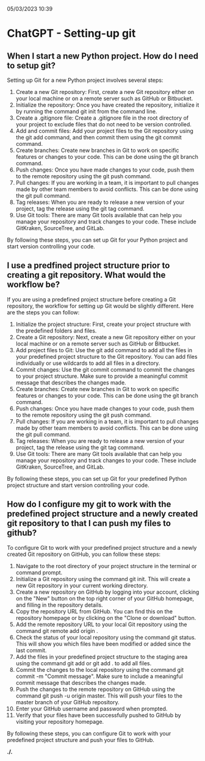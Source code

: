 05/03/2023 10:39

# ChatGPT - Setting-up git

## When I start a new Python project. How do I need to setup git?

Setting up Git for a new Python project involves several steps:

1. Create a new Git repository: First, create a new Git repository either on your local machine or on a remote server such as GitHub or Bitbucket.
2. Initialize the repository: Once you have created the repository, initialize it by running the command git init from the command line.
3. Create a .gitignore file: Create a .gitignore file in the root directory of your project to exclude files that do not need to be version controlled.
4. Add and commit files: Add your project files to the Git repository using the git add command, and then commit them using the git commit command.
5. Create branches: Create new branches in Git to work on specific features or changes to your code. This can be done using the git branch command.
6. Push changes: Once you have made changes to your code, push them to the remote repository using the git push command.
7. Pull changes: If you are working in a team, it is important to pull changes made by other team members to avoid conflicts. This can be done using the git pull command.
8. Tag releases: When you are ready to release a new version of your project, tag the release using the git tag command.
9. Use Git tools: There are many Git tools available that can help you manage your repository and track changes to your code. These include GitKraken, SourceTree, and GitLab.

By following these steps, you can set up Git for your Python project and start version controlling your code.

## I use a predfined project structure prior to creating a git repository. What would the workflow be?

If you are using a predefined project structure before creating a Git repository, the workflow for setting up Git would be slightly different. Here are the steps you can follow:

1. Initialize the project structure: First, create your project structure with the predefined folders and files.
2. Create a Git repository: Next, create a new Git repository either on your local machine or on a remote server such as GitHub or Bitbucket.
3. Add project files to Git: Use the git add command to add all the files in your predefined project structure to the Git repository. You can add files individually or use wildcards to add all files in a directory.
4. Commit changes: Use the git commit command to commit the changes to your project structure. Make sure to provide a meaningful commit message that describes the changes made.
5. Create branches: Create new branches in Git to work on specific features or changes to your code. This can be done using the git branch command.
6. Push changes: Once you have made changes to your code, push them to the remote repository using the git push command.
7. Pull changes: If you are working in a team, it is important to pull changes made by other team members to avoid conflicts. This can be done using the git pull command.
8. Tag releases: When you are ready to release a new version of your project, tag the release using the git tag command.
9. Use Git tools: There are many Git tools available that can help you manage your repository and track changes to your code. These include GitKraken, SourceTree, and GitLab.

By following these steps, you can set up Git for your predefined Python project structure and start version controlling your code.

## How do I configure my git to work with the predefined project structure and a newly created git repository to that I can push my files to github?

To configure Git to work with your predefined project structure and a newly created Git repository on GitHub, you can follow these steps:

1. Navigate to the root directory of your project structure in the terminal or command prompt.
2. Initialize a Git repository using the command git init. This will create a new Git repository in your current working directory.
3. Create a new repository on GitHub by logging into your account, clicking on the "New" button on the top right corner of your GitHub homepage, and filling in the repository details.
4. Copy the repository URL from GitHub. You can find this on the repository homepage or by clicking on the "Clone or download" button.
5. Add the remote repository URL to your local Git repository using the command git remote add origin <repository URL>.
6. Check the status of your local repository using the command git status. This will show you which files have been modified or added since the last commit.
7. Add the files in your predefined project structure to the staging area using the command git add <file name> or git add . to add all files.
8. Commit the changes to the local repository using the command git commit -m "Commit message". Make sure to include a meaningful commit message that describes the changes made.
9. Push the changes to the remote repository on GitHub using the command git push -u origin master. This will push your files to the master branch of your GitHub repository.
10. Enter your GitHub username and password when prompted.
11. Verify that your files have been successfully pushed to GitHub by visiting your repository homepage.

By following these steps, you can configure Git to work with your predefined project structure and push your files to GitHub.

**./.**

